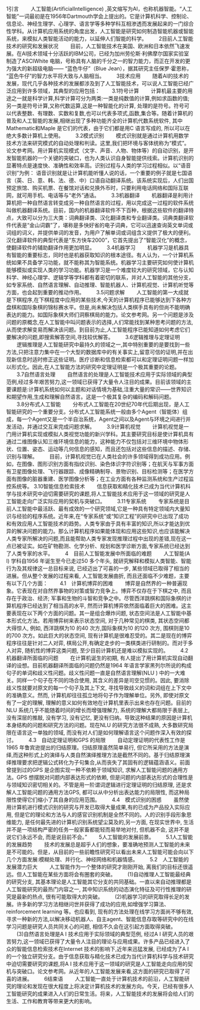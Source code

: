 1引言
　　人工智能(ArtificialIntelligence) ,英文缩写为AI，也称机器智能。“人工智能”一词最初是在1956年Dartmouth学会上提出的。它是计算机科学、控制论、信息论、神经生理学、心理学、语言学等多种学科互相渗透而发展起来的一门综合性学科。从计算机应用系统的角度出发，人工智能是研究如何制造智能机器或智能系统，来模拟人类智能活动的能力，以延伸人们智能的科学。
　　2目前人工智能技术的研究和发展状况
　　目前，人工智能技术在美国、欧洲和日本依然飞速发展。在AI技术领域十分活跃的IBM公司，已经为加州劳伦斯·利佛摩尔国家实验室制造了ASCIWhite 电脑，号称具有人脑的千分之一的智力能力，而正在开发的更为强大的新超级电脑—— “蓝色牛仔”（Blue Jean），据其研究主任保罗·霍恩称， “蓝色牛仔”的智力水平将大致与人脑相当。
　　3技术应用
　　随着AI的技术的发展，现代几乎各种技术的发展都涉及到了人工智能技术，可以说人工智能已经广泛应用到许多领域，其典型的应用包括：
　　3.1符号计算
　　计算机最主要的用途之一就是科学计算,科学计算可分为两类:一类是纯数值的计算,例如求函数的值; 另一类是符号计算,又称代数运算,这是一种智能化的计算, 处理的是符号。符号可以代表整数、有理数、实数和复数,也可以代表多项式,函数,集合等。随着计算机的普及和人工智能的发展,相继出现了多种功能齐全的计算机代数系统软件, 其中Mathematic和Maple 是它们的代表，由于它们都是用C 语言写成的, 所以可以在绝大多数计算机上使用。
　　3.2模式识别
　　模式识别就是通过计算机用数学技术方法来研究模式的自动处理和判读。这里,我们把环境与客体统称为“模式”。论文参考网。用计算机实现模式（文字、声音、人物、物体等）的自动识别，是开发智能机器的一个关键的突破口，也为人类认识自身智能提供线索。计算机识别的显著特点是速度快、准确性和效率高。识别过程与人类的学习过程相似。以“语音识别”为例： 语音识别就是让计算机能听懂人说的话，一个重要的例子就是七国语言（英、日、意、韩、法、德、中）口语自动翻译系统。该系统实现后，人们出国预定旅馆、购买机票、在餐馆对话和兑换外币时，只要利用电话网络和国际互联网，就可用手机、电话等与“老外”通话。
　　3.3机器翻译
　　机器翻译是利用计算机把一种自然语言转变成另一种自然语言的过程，用以完成这一过程的软件系统叫做机器翻译系统。目前，国内的机器翻译软件不下百种，根据这些软件的翻译特点，大致可以分为三大类：词典翻译类、汉化翻译类和专业翻译类。词典类翻译软件代表是“金山词霸”了，堪称是多快好省的电子词典，它可以迅速查询英文单词或词组的词义，并提供单词的发音，为用户了解单词或词组含义提供了极大的便利。汉化翻译软件的典型代表是“东方快车2000”，它首先提出了“智能汉化”的概念，使翻译软件的辅助翻译作用更加明显。
　　3.4机器学习
　　机器学习是机器具有智能的重要标志，同时也是机器获取知识的根本途径。有人认为，一个计算机系统如果不具备学习功能，就不能称其为智能系统。机器学习主要研究如何使计算机能够模拟或实现人类的学习功能。机器学习是一个难度较大的研究领域，它与认知科学、神经心理学、逻辑学等学科都有着密切的联系，并对人工智能的其他分支，如专家系统、自然语言理解、自动推理、智能机器人、计算机视觉、计算机听觉等方面，也会起到重要的推动作用。
　　3.5问题求解
　　人工智能的第一大成就是下棋程序,在下棋程度中应用的某些技术,今天的计算机程序已能够达到下各种方盘棋和国际象棋的锦标赛水平。但是,尚未解决包括人类棋手具有的但尚不能明确表达的能力。如国际象棋大师们洞察棋局的能力。论文参考网。另一个问题是涉及问题的原概念,在人工智能中叫问题表示的选择,人们常能找到某种思考问题的方法,从而使求解变易而解决该问题。到目前为止,人工智能程序已能知道如何考虑它们要解决的问题,即搜索解答空间,寻找较优解答。
　　3.6逻辑推理与定理证明
　　逻辑推理是人工智能研究中最持久的领域之一,其中特别重要的是要找到一些方法,只把注意力集中在一个大型的数据库中的有关事实上,留意可信的证明,并在出现新信息时适时修正这些证明。医疗诊断和信息检索都可以和定理证明问题一样加以形式化。因此,在人工智能方法的研究中定理证明是一个极其重要的论题。
　　3.7自然语言处理
　　自然语言的处理是人工智能技术应用于实际领域的典型范例,经过多年艰苦努力,这一领域已获得了大量令人注目的成果。目前该领域的主要课题是:计算机系统如何以主题和对话情境为基础,注重大量的常识——世界知识和期望作用,生成和理解自然语言。这是一个极其复杂的编码和解码问题。
　　3.8分布式人工智能
　　分布式人工智能在20世纪70年代后期出现，是人工智能研究的一个重要分支。分布式人工智能系统一般由多个Agent（智能体）组成，每一个Agent又是一个半自治系统，Agent之间以及Agent与环境之间进行并发活动，并通过交互来完成问题求解。
　　3.9计算机视觉
　　计算机视觉是一门用计算机实现或模拟人类视觉功能的新兴学科。其主要研究目标是使计算机具有通过二维图像认知三维环境信息的能力，这种能力不仅包括对三维环境中物体形状、位置、姿态、运动等几何信息的感知，而且还包括对这些信息的描述、存储、识别与理解。
　　目前，计算机视觉已在人类社会的许多领域得到成功应用。例如，在图像、图形识别方面有指纹识别、染色体识字符识别等；在航天与军事方面有卫星图像处理、飞行器跟踪、成像精确制导、景物识别、目标检测等；在医学方面有图像的脏器重建、医学图像分析等；在工业方面有各种监测系统和生产过程监控系统等。
  3.10智能信息检索技术
　　信息获取和精化技术已成为当代计算机科学与技术研究中迫切需要研究的课题,将人工智能技术应用于这一领域的研究是人工智能走向广泛实际应用的契机与突破口。
　　3.11专家系统
　　专家系统是目前人工智能中最活跃、最有成效的一个研究领域,它是一种具有特定领域内大量知识与经验的程序系统。近年来,在“专家系统”或“知识工程”的研究中已出现了成功和有效应用人工智能技术的趋势。人类专家由于具有丰富的知识,所以才能达到优异的解决问题的能力。那么计算机程序如果能体现和应用这些知识,也应该能解决人类专家所解决的问题,而且能帮助人类专家发现推理过程中出现的差错,现在这一点已被证实。如在矿物勘测、化学分析、规划和医学诊断方面,专家系统已经达到了人类专家的水平。
　　4　目前人工智能发展中所面临的难题
　　人工智能(A I) 学科自1956 年诞生至今已走过50 多个年头, 就研究解释和模拟人类智能、智能行为及其规律这一总目标来说, 已经迈出了可喜的一步, 某些领域已取得了相当的进展。但从整个发展的过程来看, 人工智能发展曲折, 而且还面临不少难题，主要有以下几个方面：
　　4.1　计算机博弈的困难
　　博弈是自然界的一种普遍现象。它表现在对自然界事物的对策或智力竞争上。博弈不仅存在于下棋之中, 而且存在于政治、经济; 军事和生物的斗智和竞争之中。尽管西洋跳棋和国际象棋的计算机程序已经达到了相当高的水平, 然而计算机博弈依然面临着巨大的困难。这主要表现在以下两个方面的问题。其一是组合爆炸问题, 状态空间法是人工智能中基本形式化方法。若用博弈树来表示状态空间, 对于几种常见的棋类, 其状态空间都大得惊人, 例如, 西洋跳棋为10 的40 次方,国际象棋为10 的120 次方, 围棋则是10 的700 次方。如此巨大的状态空间, 现有计算机是很难忍受的。其二是现在的博弈程序往往是针对二人对弈, 棋局公开,有确定走步的一类棋类进行研制的。而对于多人对弈, 随机性的博弈这类问题, 至少目前计算机还是难以模拟实现的。
　　4.2　机器翻译所面临的问题
　　在计算机诞生的初期, 有人提出了用计算机实现自动翻译的设想。目前机器翻译所面临的问题仍然是1964 年语言学家黑列尔所说的构成句子的单词和歧义性问题。歧义性问题一直是自然语言理解(NLU ) 中的一大难关。同样一个句子在不同的场合使用, 其含义的差异是司空见惯的。因此, 要消除歧义性就要对原文的每一个句子及其上下文, 寻找导致歧义的词和词组在上下文中的准确意义。然而, 计算机却往往孤立地将句子作为理解单位。另外, 即使对原文有了一定的理解, 理解的意义如何有效地在计算机里表示出来也存在问题。目前的NLU 系统几乎不能随着时间的增长而增强理解力, 系统的理解大都局限于表层上, 没有深层的推敲, 没有学习, 没有记忆, 更没有归纳。导致这种结果的原因是计算机本身结构的问题和研究方法的问题。现在NLU 的研究方法很不成熟, 大多数研究局限在语言这一单独的领域, 而没有对人们是如何理解语言这个问题作深入有效的探讨。
　　4.3　自动定理证明和GPS 的局限
　　自动定理证明的代表性工作是1965 年鲁宾逊提出的归结原理。归结原理虽然简单易行, 但它所采用的方法是演绎,而这种形式上的演绎与人类自然演绎推理方法是截然不同的。基于归结原理演绎推理要求把逻辑公式转化为子句集合,从而丧失了其固有的逻辑蕴涵语义。前面曾提到过的GPS 是企图实现一种不依赖于领域知识, 求解人工智能问题的通用方法。GPS 想摆脱对问题内部表达形式的依赖, 但是问题的内部表达形式的合理性是与领域知识密切相关的。不管是用一阶谓词逻辑进行定理证明的归结原理, 还是求解人工智能问题的通用方法GPS, 都可以从中分析出表达能力的局限性, 而这种局限性使得它们缩小了其自身的应用范围。
　　4.4　模式识别的困惑
　　虽然使用计算机进行模式识别的研究与开发已取得大量成果,有的已成为产品投入实际应用, 但是它的理论和方法与人的感官识别机制是全然不同的。人的识别手段形象思维能力, 是任何最先进的计算机识别系统望尘莫及的,另一方面, 在现实世界中, 生活并不是一项结构严密的任务一般家畜都能轻而易举地对付, 但机器不会, 这并不是说它们永远不会, 而是说目前不会。”
　　5人工智能的发展前景。
　　5.1人工智能的发展趋势
　　技术的发展总是超乎人们的想象，要准确地预测人工智能的未来是不可能的。但是，从目前的一些前瞻性研究可以看出未来人工智能可能会向以下几个方面发展:模糊处理、并行化、神经网络和机器情感。
　　5.2　人工智能的发展潜力巨大
　　人工智能作为一个整体的研究才刚刚开始, 离我们的目标还很遥远。但人工智能在某些方面将会有圈套的突破。
　　(1)自动推理人工智能最经典的研究分支, 其基本理论是人工智能其它分支的共同基础。一直以来自动推理都是人工智能研究的最热门内容之一, 其中知识系统的动态演化特征及可行性推理的研究是最新的热点, 很有可能取得大的突破。
　　(2)机器学习的研究取得长足的发展。许多新的学习方法相继问世并获得了成功的应用,如增强学习算法、reinforcement learning 等。也应看到, 现有的方法处理在线学习方面尚不够有效, 寻求一种新的方法,以解决移动机器人、自主agent、智能信息存取等研究中的在线学习问题是研究人员共同关心的问题, 相信不久会在这引起方面取得突破。
　　(3)自然语言处理是A I 技术应用于实际领域的典型范例, 经过A I 研究人员的艰苦努力,这一领域已获得了大量令人注目的理论与应用成果。许多产品已经进入了众的智能信息检索技术在Internet 技术的影响下,近年来迅猛发展, 已经成为了A I 的一个独立研究分支。由于信息获取与精化技术已成为当代计算机科学与技术研究中迫切需要研究的课题,将A I 技术应用于这一领域的研究是人工智能走向应用的契机与突破口。论文参考网。从近年的人工智能发展来看,这方面的研究已取得了可喜的进展。
　　6结束语
　　人工智能一直处于计算机技术的前沿，人工智能研究的理论和发现在很大程度上将决定计算机技术的发展方向。今天，已经有很多人工智能研究的成果进入人们的日常生活。将来，人工智能技术的发展将会给人们的生活、工作和教育等带来更大的影响。
